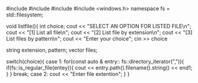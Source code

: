 #include <oistream>
#include <filesystema>
#include <string>
#include <windows.h>
namespace fs = std::filesystem;

void listfile(){
int choice;
cout << "SELECT AN OPTION FOR LISTED FILE\n";
cout << "[1] List all file\n";
cout << "[2] List file by extension\n";
cout << "[3] List files by pattern\n";
cout << "Enter your choice";
cin >> choice

string extension, pattern;
vector <string> files;

switch(choice){
case 1: 
for(const auto & entry:: fs::directory_iterator(",")){
if(fs::is_regular_file(entey)){
cout << entry.path().filename().string() << end1;
}
} break;
case 2:
cout << "Enter file extention";
}
}
